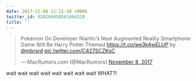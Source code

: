 ```yaml
---
date: 2017-11-08 11:15:39 +0000
twitter_id: 928294958561464320
title: ''
---
```


<blockquote class="twitter-tweet"><p lang="en" dir="ltr">Pokémon Go Developer Niantic’s Next Augmented Reality Smartphone Game Will Be Harry Potter Themed <a href="https://t.co/we3k4wELUP">https://t.co/we3k4wELUP</a> by <a href="https://twitter.com/mbrsrd?ref_src=twsrc%5Etfw">@mbrsrd</a> <a href="https://t.co/C427SCZKsC">pic.twitter.com/C427SCZKsC</a></p>&mdash; MacRumors.com (@MacRumors) <a href="https://twitter.com/MacRumors/status/928294281919336448?ref_src=twsrc%5Etfw">November 8, 2017</a></blockquote>
<script async src="https://platform.twitter.com/widgets.js" charset="utf-8"></script>

wait wait wait wait wait wait wait wait WHAT?!
